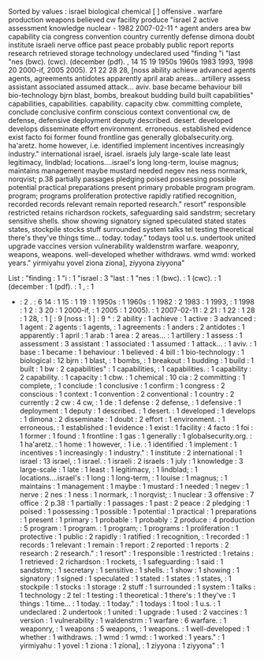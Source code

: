 Sorted by values :
israel biological chemical [ ] offensive . warfare production weapons believed cw facility produce "israel 2 active assessment knowledge nuclear - 1982 2007-02-11 ^ agent anders area bw capability cia congress convention country currently defense dimona doubt institute israeli nerve office past peace probably public report reports research retrieved storage technology undeclared used "finding "i "last "nes (bwc). (cwc). (december (pdf). , 14 15 19 1950s 1960s 1983 1993, 1998 20 2000-if, 2005 2005). 21 22 28 28, [noss ability achieve advanced agents agents, agreements antidotes apparently april arab areas... artillery assess assistant associated assumed attack... aviv. base became behaviour bill bio-technology bjrn blast, bombs, breakout budding build built capabilities" capabilities, capabilities. capability. capacity cbw. committing complete, conclude conclusive confirm conscious context conventional cw, de defense, defensive deployment deputy described. desert. developed develops disseminate effort environment. erroneous. established evidence exist facto foi former found frontline gas generally globalsecurity.org. ha'aretz. home however, i.e. identified implement incentives increasingly industry." international israel, israel. israels july large-scale late least legitimacy, lindblad; locations....israel's long long-term, louise magnus; maintains management maybe mustard needed negev nes ness normark, norqvist; p.38 partially passages pledging poised possessing possible potential practical preparations present primary probable program program. program; programs proliferation protective rapidly ratified recognition, recorded records relevant remain reported research." resort" responsible restricted retains richardson rockets, safeguarding said sandstrm; secretary sensitive shells. show showing signatory signed speculated stated states states, stockpile stocks stuff surrounded system talks tel testing theoretical there's they've things time... today. today." todays tool u.s. undertook united upgrade vaccines version vulnerability waldenstrm warfare. weaponry, weapons, weapons. well-developed whether withdraws. wmd wmd: worked years." yirmiyahu yovel ziona ziona], ziyyona ziyyona" 

List :
"finding : 1
"i : 1
"israel : 3
"last : 1
"nes : 1
(bwc). : 1
(cwc). : 1
(december : 1
(pdf). : 1
, : 1
- : 2
. : 6
14 : 1
15 : 1
19 : 1
1950s : 1
1960s : 1
1982 : 2
1983 : 1
1993, : 1
1998 : 1
2 : 3
20 : 1
2000-if, : 1
2005 : 1
2005). : 1
2007-02-11 : 2
21 : 1
22 : 1
28 : 1
28, : 1
[ : 9
[noss : 1
] : 9
^ : 2
ability : 1
achieve : 1
active : 3
advanced : 1
agent : 2
agents : 1
agents, : 1
agreements : 1
anders : 2
antidotes : 1
apparently : 1
april : 1
arab : 1
area : 2
areas... : 1
artillery : 1
assess : 1
assessment : 3
assistant : 1
associated : 1
assumed : 1
attack... : 1
aviv. : 1
base : 1
became : 1
behaviour : 1
believed : 4
bill : 1
bio-technology : 1
biological : 12
bjrn : 1
blast, : 1
bombs, : 1
breakout : 1
budding : 1
build : 1
built : 1
bw : 2
capabilities" : 1
capabilities, : 1
capabilities. : 1
capability : 2
capability. : 1
capacity : 1
cbw. : 1
chemical : 10
cia : 2
committing : 1
complete, : 1
conclude : 1
conclusive : 1
confirm : 1
congress : 2
conscious : 1
context : 1
convention : 2
conventional : 1
country : 2
currently : 2
cw : 4
cw, : 1
de : 1
defense : 2
defense, : 1
defensive : 1
deployment : 1
deputy : 1
described. : 1
desert. : 1
developed : 1
develops : 1
dimona : 2
disseminate : 1
doubt : 2
effort : 1
environment. : 1
erroneous. : 1
established : 1
evidence : 1
exist : 1
facility : 4
facto : 1
foi : 1
former : 1
found : 1
frontline : 1
gas : 1
generally : 1
globalsecurity.org. : 1
ha'aretz. : 1
home : 1
however, : 1
i.e. : 1
identified : 1
implement : 1
incentives : 1
increasingly : 1
industry." : 1
institute : 2
international : 1
israel : 13
israel, : 1
israel. : 1
israeli : 2
israels : 1
july : 1
knowledge : 3
large-scale : 1
late : 1
least : 1
legitimacy, : 1
lindblad; : 1
locations....israel's : 1
long : 1
long-term, : 1
louise : 1
magnus; : 1
maintains : 1
management : 1
maybe : 1
mustard : 1
needed : 1
negev : 1
nerve : 2
nes : 1
ness : 1
normark, : 1
norqvist; : 1
nuclear : 3
offensive : 7
office : 2
p.38 : 1
partially : 1
passages : 1
past : 2
peace : 2
pledging : 1
poised : 1
possessing : 1
possible : 1
potential : 1
practical : 1
preparations : 1
present : 1
primary : 1
probable : 1
probably : 2
produce : 4
production : 5
program : 1
program. : 1
program; : 1
programs : 1
proliferation : 1
protective : 1
public : 2
rapidly : 1
ratified : 1
recognition, : 1
recorded : 1
records : 1
relevant : 1
remain : 1
report : 2
reported : 1
reports : 2
research : 2
research." : 1
resort" : 1
responsible : 1
restricted : 1
retains : 1
retrieved : 2
richardson : 1
rockets, : 1
safeguarding : 1
said : 1
sandstrm; : 1
secretary : 1
sensitive : 1
shells. : 1
show : 1
showing : 1
signatory : 1
signed : 1
speculated : 1
stated : 1
states : 1
states, : 1
stockpile : 1
stocks : 1
storage : 2
stuff : 1
surrounded : 1
system : 1
talks : 1
technology : 2
tel : 1
testing : 1
theoretical : 1
there's : 1
they've : 1
things : 1
time... : 1
today. : 1
today." : 1
todays : 1
tool : 1
u.s. : 1
undeclared : 2
undertook : 1
united : 1
upgrade : 1
used : 2
vaccines : 1
version : 1
vulnerability : 1
waldenstrm : 1
warfare : 6
warfare. : 1
weaponry, : 1
weapons : 5
weapons, : 1
weapons. : 1
well-developed : 1
whether : 1
withdraws. : 1
wmd : 1
wmd: : 1
worked : 1
years." : 1
yirmiyahu : 1
yovel : 1
ziona : 1
ziona], : 1
ziyyona : 1
ziyyona" : 1
